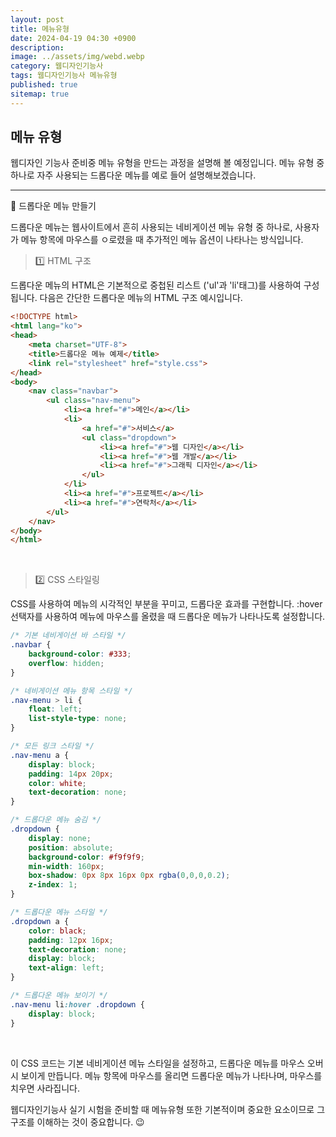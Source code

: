 ```yaml
---
layout: post
title: 메뉴유형
date: 2024-04-19 04:30 +0900
description: 
image: ../assets/img/webd.webp
category: 웹디자인기능사
tags: 웹디자인기능사 메뉴유형
published: true
sitemap: true
---
```


## 메뉴 유형

웹디자인 기능사 준비중 메뉴 유형을 만드는 과정을 설명해 볼 예정입니다.
메뉴 유형 중 하나로 자주 사용되는 드롭다운 메뉴를 예로 들어 설명해보겠습니다.

<hr />

📗 드롭다운 메뉴 만들기

드롭다운 메뉴는 웹사이트에서 흔히 사용되는 네비게이션 메뉴 유형 중 하나로, 사용자가 메뉴 항목에 마우스를 ㅇ로렸을 때 추가적인 메뉴 옵션이 나타나는 방식입니다.

> 1️⃣ HTML 구조

드롭다운 메뉴의 HTML은 기본적으로 중첩된 리스트 ('ul'과 'li'태그)를 사용하여 구성됩니다.
다음은 간단한 드롭다운 메뉴의 HTML 구조 예시입니다.

````html
<!DOCTYPE html>
<html lang="ko">
<head>
    <meta charset="UTF-8">
    <title>드롭다운 메뉴 예제</title>
    <link rel="stylesheet" href="style.css">
</head>
<body>
    <nav class="navbar">
        <ul class="nav-menu">
            <li><a href="#">메인</a></li>
            <li>
                <a href="#">서비스</a>
                <ul class="dropdown">
                    <li><a href="#">웹 디자인</a></li>
                    <li><a href="#">웹 개발</a></li>
                    <li><a href="#">그래픽 디자인</a></li>
                </ul>
            </li>
            <li><a href="#">프로젝트</a></li>
            <li><a href="#">연락처</a></li>
        </ul>
    </nav>
</body>
</html>
````
<br>

> 2️⃣ CSS 스타일링

CSS를 사용하여 메뉴의 시각적인 부분을 꾸미고, 드롭다운 효과를 구현합니다. :hover 선택자를 사용하여 메뉴에 마우스를 올렸을 때 드롭다운 메뉴가 나타나도록 설정합니다.

````css
/* 기본 네비게이션 바 스타일 */
.navbar {
    background-color: #333;
    overflow: hidden;
}

/* 네비게이션 메뉴 항목 스타일 */
.nav-menu > li {
    float: left;
    list-style-type: none;
}

/* 모든 링크 스타일 */
.nav-menu a {
    display: block;
    padding: 14px 20px;
    color: white;
    text-decoration: none;
}

/* 드롭다운 메뉴 숨김 */
.dropdown {
    display: none;
    position: absolute;
    background-color: #f9f9f9;
    min-width: 160px;
    box-shadow: 0px 8px 16px 0px rgba(0,0,0,0.2);
    z-index: 1;
}

/* 드롭다운 메뉴 스타일 */
.dropdown a {
    color: black;
    padding: 12px 16px;
    text-decoration: none;
    display: block;
    text-align: left;
}

/* 드롭다운 메뉴 보이기 */
.nav-menu li:hover .dropdown {
    display: block;
}

````

<br>

이 CSS 코드는 기본 네비게이션 메뉴 스타일을 설정하고, 드롭다운 메뉴를 마우스 오버 시 보이게 만듭니다. 메뉴 항목에 마우스를 올리면 드롭다운 메뉴가 나타나며, 마우스를 치우면 사라집니다.

웹디자인기능사 실기 시험을 준비할 때 메뉴유형 또한 기본적이며 중요한 요소이므로 그 구조를 이해하는 것이 중요합니다. 😉

